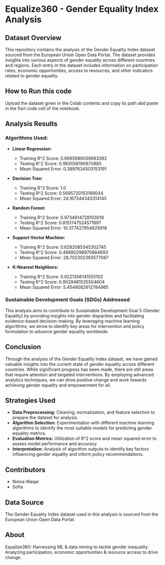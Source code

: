 # Equalize360 - Gender Equality Index Analysis

## Dataset Overview
This repository contains the analysis of the Gender Equality Index dataset sourced from the European Union Open Data Portal. The dataset provides insights into various aspects of gender equality across different countries and regions. Each entry in the dataset includes information on participation rates, economic opportunities, access to resources, and other indicators related to gender equality.

## How to Run this code
Upload the dataset given in the Colab contents and copy its path abd paste in the fisrt code cell of the notebook. 

## Analysis Results
### Algorithms Used:
- **Linear Regression:**
  - Training R^2 Score: 0.9995989036693392
  - Testing R^2 Score: 0.993058190670885
  - Mean Squared Error: 0.3897634503153191

- **Decision Tree:**
  - Training R^2 Score: 1.0
  - Testing R^2 Score: 0.5695720153169044
  - Mean Squared Error: 24.167344343314145

- **Random Forest:**
  - Training R^2 Score: 0.9734614728103018
  - Testing R^2 Score: 0.8151747524571897
  - Mean Squared Error: 10.377427954629916

- **Support Vector Machine:**
  - Training R^2 Score: 0.6282085345302745
  - Testing R^2 Score: 0.48880298970664693
  - Mean Squared Error: 28.702302393577067

- **K-Nearest Neighbors:**
  - Training R^2 Score: 0.9221306141555102
  - Testing R^2 Score: 0.9028481535504604
  - Mean Squared Error: 5.4548082612784965

### Sustainable Development Goals (SDGs) Addressed
This analysis aims to contribute to Sustainable Development Goal 5 (Gender Equality) by providing insights into gender disparities and facilitating evidence-based decision-making. By leveraging machine learning algorithms, we strive to identify key areas for intervention and policy formulation to advance gender equality worldwide.

## Conclusion
Through the analysis of the Gender Equality Index dataset, we have gained valuable insights into the current state of gender equality across different countries. While significant progress has been made, there are still areas that require attention and targeted interventions. By employing advanced analytics techniques, we can drive positive change and work towards achieving gender equality and empowerment for all.

## Strategies Used
- **Data Preprocessing:** Cleaning, normalization, and feature selection to prepare the dataset for analysis.
- **Algorithm Selection:** Experimentation with different machine learning algorithms to identify the most suitable models for predicting gender equality metrics.
- **Evaluation Metrics:** Utilization of R^2 score and mean squared error to assess model performance and accuracy.
- **Interpretation:** Analysis of algorithm outputs to identify key factors influencing gender equality and inform policy recommendations.

## Contributors
- Nimra Waqar
- Sofia

## Data Source
The Gender Equality Index dataset used in this analysis is sourced from the European Union Open Data Portal.

## About
Equalize360: Harnessing ML & data mining to tackle gender inequality. Analyzing participation, economic opportunities & resource access to drive change.
